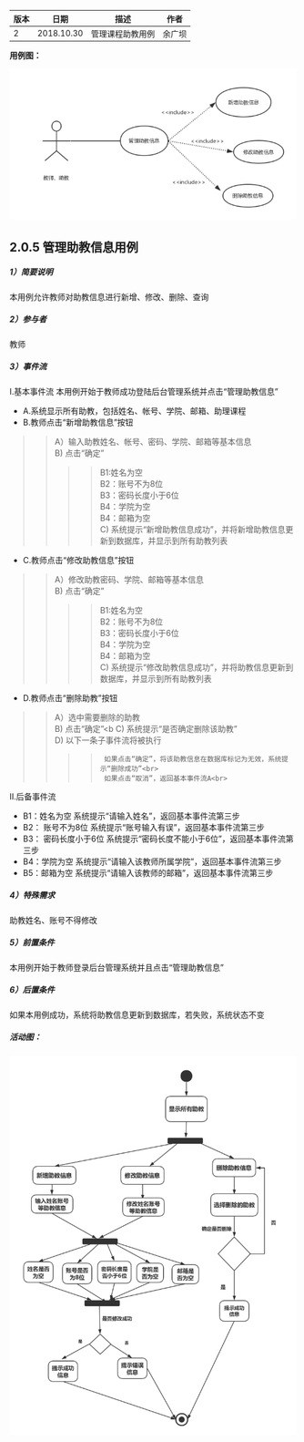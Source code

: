 | 版本  | 日期       | 描述            | 作者   |
| ----- | ---------- | --------------- | ------ |
| 2 | 2018.10.30 | 管理课程助教用例 | 余广坝 |

**用例图：**

![管理课程助教用例图](img_use_case/admin_assistant.png)


## 2.0.5 管理助教信息用例
##### 1）简要说明
本用例允许教师对助教信息进行新增、修改、删除、查询

##### 2）参与者
教师

##### 3）事件流
I.基本事件流
本用例开始于教师成功登陆后台管理系统并点击“管理助教信息”
- A.系统显示所有助教，包括姓名、帐号、学院、邮箱、助理课程
- B.教师点击“新增助教信息”按钮
>> A）输入助教姓名、帐号、密码、学院、邮箱等基本信息<br>
>> B) 点击“确定”<br>
>>>> B1:姓名为空<br>
>>>> B2：账号不为8位<br>
>>>> B3：密码长度小于6位<br>
>>>> B4：学院为空<br>
>>>> B4：邮箱为空<br>
>>C) 系统提示“新增助教信息成功”，并将新增助教信息更新到数据库，并显示到所有助教列表
- C.教师点击“修改助教信息”按钮
>> A）修改助教密码、学院、邮箱等基本信息<br>
>> B) 点击“确定”<br>
>>>> B1:姓名为空<br>
>>>> B2：账号不为8位<br>
>>>> B3：密码长度小于6位<br>
>>>> B4：学院为空<br>
>>>> B4：邮箱为空<br>
>> C) 系统提示“修改助教信息成功”，并将助教信息更新到数据库，并显示到所有助教列表
- D.教师点击“删除助教”按钮
>> A）选中需要删除的助教<br>
>> B) 点击“确定”<b
>> C) 系统提示“是否确定删除该助教”<br>
>> D) 以下一条子事件流将被执行<br>
>>>>      如果点击“确定”，将该助教信息在数据库标记为无效，系统提示“删除成功”<br>
>>>>      如果点击“取消”，返回基本事件流A<br>


II.后备事件流<br>
- B1：姓名为空
系统提示“请输入姓名”，返回基本事件流第三步<br>
- B2： 账号不为8位
系统提示“账号输入有误”，返回基本事件流第三步<br>
- B3： 密码长度小于6位
系统提示“密码长度不能小于6位”，返回基本事件流第三步<br>
- B4：学院为空
系统提示“请输入该教师所属学院”，返回基本事件流第三步<br>
- B5：邮箱为空
系统提示“请输入该教师的邮箱”，返回基本事件流第三步<br>

##### 4）特殊需求
助教姓名、账号不得修改

##### 5）前置条件
本用例开始于教师登录后台管理系统并且点击“管理助教信息”

##### 6）后置条件
如果本用例成功，系统将助教信息更新到数据库，若失败，系统状态不变



##### 活动图：

![管理课程助教流程图](img_activity/admin_assistant1.png)
